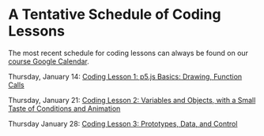 # A Tentative Schedule of Coding Lessons

The most recent schedule for coding lessons can always be found on our [course Google Calendar](http://bit.ly/1OpbtSs).

Thursday, January 14: [Coding Lesson 1: p5.js Basics: Drawing, Function Calls](https://github.com/ENG7006/coding-lessons/blob/master/coding-lesson-1.md)

Thursday, January 21: [Coding Lesson 2: Variables and Objects, with a Small Taste of Conditions and Animation](https://github.com/ENG7006/coding-lessons/blob/master/coding-lesson-2.md)

Thursday January 28: [Coding Lesson 3: Prototypes, Data, and Control](https://github.com/ENG7006/coding-lessons/blob/master/coding-lesson-3.md)
